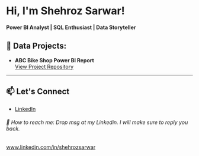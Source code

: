 # Hi, I'm Shehroz Sarwar!  
**Power BI Analyst | SQL Enthusiast | Data Storyteller**


## 🚀 Data Projects:

- **ABC Bike Shop Power BI Report**  
  [View Project Repository](https://github.com/shehroz-sarwar/Basic-Anlysis---Bike-shop.git)



---

## 📫 Let's Connect

- [LinkedIn](https://www.linkedin.com/in/shehrozsarwar)  




 
###### 🤳 How to reach me: Drop msg at my Linkedin. I will make sure to reply you back.
www.linkedin.com/in/shehrozsarwar


